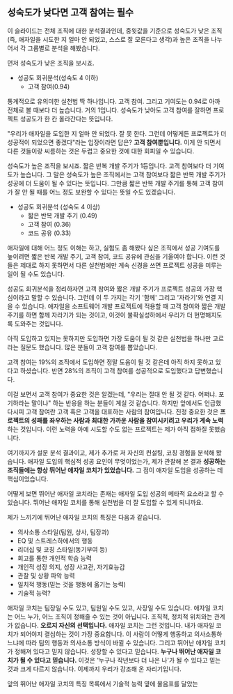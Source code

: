 ## 성숙도가 낮다면 고객 참여는 필수
이 슬라이드는 전체 조직에 대한 분석결과인데, 중윗값을 기준으로 성숙도가 낮은 조직(즉, 애자일을 시도한 지 얼마 안 되었고, 스스로 잘 모른다고 생각)과 높은 조직을 나누어서 각 그룹별로 분석을 해봤습니다.

먼저 성숙도가 낮은 조직을 보시죠.

- 성공도 회귀분석(성숙도 4 이하)
	- 고객 참여(0.94)

통계적으로 유의미한 실천법 딱 하나입니다. 고객 참여. 그리고 기여도는 0.94로 아까 전체로 볼 때보다 더 높습니다. 거의 1입니다. 성숙도가 낮아도 고객 참여를 잘하면 프로젝트 성공도가 한 칸 올라간다는 뜻입니다.

"우리가 애자일을 도입한 지 얼마 안 되었다. 잘 못 한다. 그런데 어떻게든 프로젝트가 더 성공적이 되었으면 좋겠다"라는 입장이라면 답은? **고객 참여뿐입니다.** 이게 안 되면서 다른 것들이랑 씨름하는 것은 두렵고 중요한 것에 대한 회피일 수 있습니다.

성숙도가 높은 조직을 보시죠. 짧은 반복 개발 주기가 1등입니다. 고객 참여보다 더 기여도가 높습니다. 그 말은 성숙도가 높은 조직에서는 고객 참여보다 짧은 반복 개발 주기가 성공에 더 도움이 될 수 있다는 뜻입니다. 그만큼 짧은 반복 개발 주기를 통해 고객 참여가 잘 안 될 때를 어느 정도 보완할 수 있다는 뜻일 수도 있겠습니다.

- 성공도 회귀분석 (성숙도 4 이상)
	- 짧은 반복 개발 주기 (0.49)
	- 고객 참여 (0.36)
	- 코드 공유 (0.33)

애자일에 대해 어느 정도 이해는 하고, 실험도 좀 해봤다 싶은 조직에서 성공 기여도를 높이려면 짧은 반복 개발 주기, 고객 참여, 코드 공유에 관심을 기울여야 합니다. 이런 것들은 제대로 하지 못하면서 다른 실천법에만 계속 신경을 쓰면 프로젝트 성공을 미루는 일이 될 수도 있습니다.

성공도 회귀분석을 정리하자면 고객 참여와 짧은 개발 주기가 프로젝트 성공의 가장 핵심이라고 말할 수 있습니다. 그런데 이 두 가지는 각기 '함께' 그리고 '자라기'와 연결 지을 수 있습니다. 애자일을 소프트웨어 개발 프로젝트에 적용할 때 고객 참여와 짧은 개발 주기를 하면 함께 자라기가 되는 것이고, 이것이 불확실성하에서 우리가 더 현명해지도록 도와주는 것입니다.

아직 도입하고 있지는 못하지만 도입하면 가장 도움이 될 것 같은 실천법을 하나만 고르라는 질문도 했습니다. 많은 분들이 고객 참여를 뽑았습니다.

고객 참여는 19%의 조직에서 도입하면 정말 도움이 될 것 같은데 아직 하지 못하고 있다고 하셨습니다. 반면 28%의 조직이 고객 참여를 성공적으로 도입했다고 답변했습니다.

이걸 보면서 고객 참여가 중요한 것은 알겠는데, "우리는 절대 안 될 것 같다. 어쩌냐. 포기하라는 말이냐" 하는 반응을 하는 분들이 계실 것 같습니다. 하지만 앞에서도 언급했다시피 고객 참여란 고객 혹은 고객을 대표하는 사람의 참여입니다. 진정 중요한 것은 **프로젝트의 성패를 좌우하는 사람과 최대한 가까운 사람을 참여시키려고 우리가 계속 노력**하는 것입니다. 이런 노력을 아예 시도할 수도 없는 프로젝트는 제가 아직 접하질 못했습니다.

여기까지가 설문 분석 결과이고, 제가 추가로 저 자신의 컨설팅, 코칭 경험을 분석해 봤습니다. 애자일 도입의 핵심적 성공 요인이 무엇이었는가, 제가 관찰해 본 결과 **성공하는 조직들에는 항상 뛰어난 애자일 코치가 있었습니다.** 그 점이 애자일 도입을 성공하는 데 핵심이었습니다. 

어떻게 보면 뛰어난 애자일 코치라는 존재는 애자일 도입 성공의 메타적 요소라고 할 수 있습니다. 뛰어난 애자일 코치를 통해 실천법을 더 잘 도입할 수 있게 되니까요.

제가 느끼기에 뛰어난 애자일 코치의 특징은 다음과 같습니다.

- 의사소통 스타일(팀원, 상사, 팀장과)
- EQ 및 스트레스하에서의 행동
- 리더십 및 코칭 스타일(동기부여 등)
- 회고를 통한 개인적 학습 능력
- 개인적 성장 의지, 성장 사고관, 자기효능감
- 관찰 및 상황 파악 능력
- 일치적 행동(믿는 것을 행동에 옮기는 능력)
- 기술적 능력?

애자일 코치는 팀장일 수도 있고, 팀원일 수도 있고, 사장일 수도 있습니다. 애자일 코치는 어느 누가, 어느 조직이 정해줄 수 있는 것이 아닙니다. 조직적, 정치적 위치와는 관계가 없습니다. **오로지 자신의 선택입니다.** 애자일 코치는 그런 것입니다. 내가 애자일 코치가 되어야지 결심하는 것이 가장 중요합니다. 이 사람이 어떻게 행동하고 의사소통하느냐에 따라 팀의 행동과 의사소통 방식이 바뀔 수 있습니다. 그리고 뛰어난 애자일 코치가 정해져 있다고 믿지 않습니다. 성장할 수 있다고 믿습니다. **누구나 뛰어난 애자일 코치가 될 수 있다고 믿습니다.** 이것은 '누구나 작년보다 더 나은 나'가 될 수 있다고 믿는 것과 크게 다르지 않습니다. 이제까지 우리가 강조해 온 자리기입니다.

앞의 뛰어난 애자일 코치의 특징 목록에서 기술적 능력 옆에 물음표를 달았는